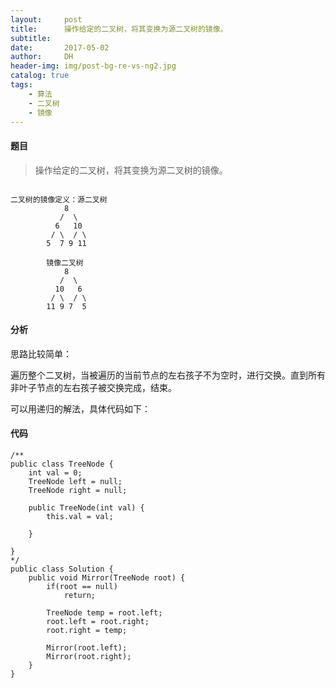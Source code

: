 ```yaml
---
layout:     post
title:      操作给定的二叉树，将其变换为源二叉树的镜像。
subtitle:   
date:       2017-05-02
author:     DH
header-img: img/post-bg-re-vs-ng2.jpg 
catalog: true
tags:
    - 算法
    - 二叉树
    - 镜像
---
```

#### 题目

>操作给定的二叉树，将其变换为源二叉树的镜像。

```

二叉树的镜像定义：源二叉树 
            8
           /  \
          6   10
         / \  / \
        5  7 9 11

        镜像二叉树
            8
           /  \
          10   6
         / \  / \
        11 9 7  5

```

#### 分析

思路比较简单： 

遍历整个二叉树，当被遍历的当前节点的左右孩子不为空时，进行交换。直到所有非叶子节点的左右孩子被交换完成，结束。 

可以用递归的解法，具体代码如下：

#### 代码

```
/**
public class TreeNode {
    int val = 0;
    TreeNode left = null;
    TreeNode right = null;

    public TreeNode(int val) {
        this.val = val;

    }

}
*/
public class Solution {
    public void Mirror(TreeNode root) {
        if(root == null)
            return;

        TreeNode temp = root.left;
        root.left = root.right;
        root.right = temp;

        Mirror(root.left);
        Mirror(root.right);
    }
}		

```
